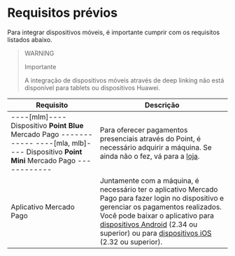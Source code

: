 # Requisitos prévios

Para integrar dispositivos móveis, é importante cumprir com os requisitos listados abaixo.

> WARNING
>
> Importante
>
> A integração de dispositivos móveis através de deep linking não está disponível para tablets ou dispositivos Huawei.

| Requisito | Descrição |
|---|---|
| ----[mlm]---- Dispositivo **Point Blue** Mercado Pago ------------ ----[mla, mlb]---- Dispositivo **Point Mini** Mercado Pago ------------ | Para oferecer pagamentos presenciais através do Point, é necessário adquirir a máquina. Se ainda não o fez, vá para a [loja](https://www.mercadopago[FAKER][URL][DOMAIN]/point). |
| Aplicativo Mercado Pago | Juntamente com a máquina, é necessário ter o aplicativo Mercado Pago para fazer login no dispositivo e gerenciar os pagamentos realizados. Você pode baixar o aplicativo para [dispositivos Android](https://play.google.com/store/apps/details?id=com.mercadopago.wallet&hl=pt_BR) (2.34 ou superior) ou para [dispositivos iOS](https://apps.apple.com/br/app/mercado-pago/id925436649) (2.32 ou superior). |


